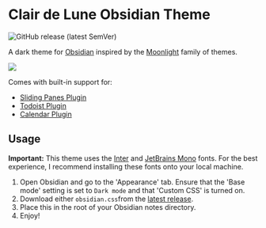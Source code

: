 # Clair de Lune Obsidian Theme

![GitHub release (latest SemVer)](https://img.shields.io/github/v/release/jamiebrynes7/clair-de-lune-obsidian-theme?style=for-the-badge)

A dark theme for [Obsidian](https://obsidian.md/) inspired by the [Moonlight](https://github.com/atomiks/moonlight-vscode-theme) family of themes.

![](./assets/screenshot.png)

Comes with built-in support for:

- [Sliding Panes Plugin](https://github.com/deathau/sliding-panes-obsidian)
- [Todoist Plugin](https://forum.obsidian.md/t/todoist-sync-plugin-v1-3-1/5849/1)
- [Calendar Plugin](https://github.com/liamcain/obsidian-calendar-plugin)

## Usage

**Important:** This theme uses the [Inter](https://rsms.me/inter/) and [JetBrains Mono](https://jetbrains.com/mono) fonts. For the best experience, I recommend installing these fonts onto your local machine.

1. Open Obsidian and go to the 'Appearance' tab. Ensure that the 'Base mode' setting is set to `Dark mode` and that 'Custom CSS' is turned on.
2. Download either `obsidian.css`from the [latest release](https://github.com/jamiebrynes7/clair-de-lune-obsidian-theme/releases).
3. Place this in the root of your Obsidian notes directory.
4. Enjoy!
